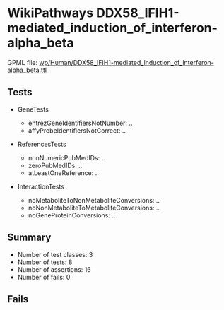 # WikiPathways DDX58_IFIH1-mediated_induction_of_interferon-alpha_beta

GPML file: [wp/Human/DDX58_IFIH1-mediated_induction_of_interferon-alpha_beta.ttl](../wp/Human/DDX58_IFIH1-mediated_induction_of_interferon-alpha_beta.ttl)

## Tests

* GeneTests
    * entrezGeneIdentifiersNotNumber: ..
    * affyProbeIdentifiersNotCorrect: ..

* ReferencesTests
    * nonNumericPubMedIDs: ..
    * zeroPubMedIDs: ..
    * atLeastOneReference: ..

* InteractionTests
    * noMetaboliteToNonMetaboliteConversions: ..
    * noNonMetaboliteToMetaboliteConversions: ..
    * noGeneProteinConversions: ..

## Summary

* Number of test classes: 3
* Number of tests: 8
* Number of assertions: 16
* Number of fails: 0

## Fails

